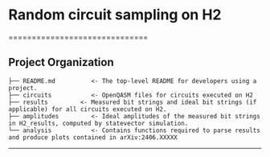 # Random circuit sampling on H2
==============================

Project Organization
------------

    ├── README.md          <- The top-level README for developers using a project.
    ├── circuits           <- OpenQASM files for circuits executed on H2
    ├── results         <- Measured bit strings and ideal bit strings (if applicable) for all circuits executed on H2.
    ├── amplitudes         <- Ideal amplitudes of the measured bit strings in H2_results, computed by statevector simulation.
    └── analysis           <- Contains functions required to parse results and produce plots contained in arXiv:2406.XXXXX

------------

